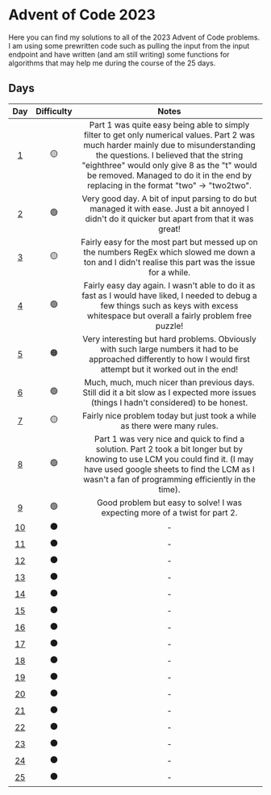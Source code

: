 # Advent of Code 2023
Here you can find my solutions to all of the 2023 Advent of Code problems.
I am using some prewritten code such as pulling the input from the input endpoint and have written (and am still writing) some functions for algorithms that may help me during the course of the 25 days.

## Days
| **Day** | **Difficulty** | **Notes** |
|:---:|:---:|:---:|
| [1](day1.js) | 🟡 | Part 1 was quite easy being able to simply filter to get only numerical values. Part 2 was much harder mainly due to misunderstanding the questions. I believed that the string "eighthree" would only give 8 as the "t" would be removed. Managed to do it in the end by replacing in the format "two" -> "two2two". |
| [2](day2.js) | 🟢 | Very good day. A bit of input parsing to do but managed it with ease. Just a bit annoyed I didn't do it quicker but apart from that it was great! |
| [3](day3.js) | 🟡 | Fairly easy for the most part but messed up on the numbers RegEx which slowed me down a ton and I didn't realise this part was the issue for a while. |
| [4](day4.js) | 🟢 | Fairly easy day again. I wasn't able to do it as fast as I would have liked, I needed to debug a few things such as keys with excess whitespace but overall a fairly problem free puzzle! |
| [5](day5.js) | 🟠 | Very interesting but hard problems. Obviously with such large numbers it had to be approached differently to how I would first attempt but it worked out in the end! |
| [6](day6.js) | 🟢 | Much, much, much nicer than previous days. Still did it a bit slow as I expected more issues (things I hadn't considered) to be honest. |
| [7](day7.js) | 🟡 | Fairly nice problem today but just took a while as there were many rules. |
| [8](day8.js) | 🟢 | Part 1 was very nice and quick to find a solution. Part 2 took a bit longer but by knowing to use LCM you could find it. (I may have used google sheets to find the LCM as I wasn't a fan of programming efficiently in the time). |
| [9](day9.js) | 🟢 | Good problem but easy to solve! I was expecting more of a twist for part 2. |
| [10](day10.js) | ⚫ | - |
| [11](day11.js) | ⚫ | - |
| [12](day12.js) | ⚫ | - |
| [13](day13.js) | ⚫ | - |
| [14](day14.js) | ⚫ | - |
| [15](day15.js) | ⚫ | - |
| [16](day16.js) | ⚫ | - |
| [17](day17.js) | ⚫ | - |
| [18](day18.js) | ⚫ | - |
| [19](day19.js) | ⚫ | - |
| [20](day20.js) | ⚫ | - |
| [21](day21.js) | ⚫ | - |
| [22](day22.js) | ⚫ | - |
| [23](day23.js) | ⚫ | - |
| [24](day24.js) | ⚫ | - |
| [25](day25.js) | ⚫ | - |